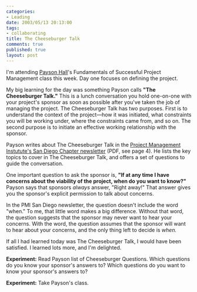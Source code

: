 ```yaml
--- 
categories: 
- Leading
date: 2003/05/13 20:13:00
tags: 
- collaborating
title: The Cheeseburger Talk
comments: true
published: true
layout: post
---
```


<p> I'm attending <a href="http://www.catalysisgroup.com">Payson Hall</a>'s Fundamentals of Successful Project Management class this week. Day one focuses on defining the project. </p>
<p> My big learning for the day was something Payson calls <strong>"The Cheeseburger Talk."</strong> This is a lunch conversation you hold one-on-one with your project's sponsor as soon as possible after you've taken the job of managing the project. The Cheeseburger Talk has two purposes. First is to understand the context of the project—how it was initiated, what constraints you will be working under, where the constraints came from, and so on. The second purpose is to initiate an effective working relationship with the sponsor. </p>
<p> Payson writes about The Cheeseburger Talk in the <a href="http://www.pmi-sd.org/Newsletters/Newsletter-2002-09.pdf">Project Management Instutute's San Diego Chapter newsletter</a> (PDF, see page 4). He lists the key topics to cover in The Cheeseburger Talk, and offers a set of questions to guide the conversation. </p>
<p> One important question to ask the sponsor is, <strong>"If at any time I have concerns about the viability of the project, when do you want to know?"</strong> Payson says that sponsors <em>always</em> answer, "Right away!" That answer gives you the sponsor's explicit permission to talk about concerns. </p>
<p> In the PMI San Diego newsletter, the question doesn't include the word "when." To me, that little word makes a big difference. Without that word, the question suggests that the sponsor may never want to hear your concerns. With the word, the question assumes that the sponsor will want to hear about your concerns, and the only thing left to decide is <em>when.</em>
</p>
<p> If all I had learned today was The Cheeseburger Talk, I would have been satisfied. I learned lots more, and I'm delighted. </p>
<p>
<strong>Experiment:</strong> Read Payson list of Cheeseburger Questions. Which questions do you know your sponsor's answers to? Which questions do you want to know your sponsor's answers to? </p>
<p>
<strong>Experiment:</strong> Take Payson's class. </p>
